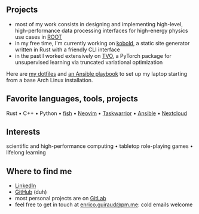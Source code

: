 ## Projects

- most of my work consists in designing and implementing high-level, high-performance data processing interfaces for high-energy physics use cases in [ROOT](https://github.com/root-project/root)
- in my free time, I'm currently working on [kobold](https://gitlab.com/eguiraud/kobold-ssg), a static site generator written in Rust with a friendly CLI interface
- in the past I worked extensively on [TVO](https://github.com/tvlearn/tvo), a PyTorch package for unsupervised learning via truncated variational optimization

Here are [my dotfiles](https://gitlab.com/eguiraud/dotfiles) and [an Ansible playbook](https://gitlab.com/eguiraud/laptopsetup) to set up my laptop starting from a base Arch Linux installation.  

## Favorite languages, tools, projects

Rust • C++ • Python • [fish](https://github.com/fish-shell/fish-shell) • [Neovim](https://neovim.io) • [Taskwarrior](https://taskwarrior.org) • [Ansible](https://www.ansible.com) • [Nextcloud](https://nextcloud.com)

## Interests

scientific and high-performance computing • tabletop role-playing games • lifelong learning

## Where to find me

- [LinkedIn](https://www.linkedin.com/in/eguiraud)
- [GitHub](https://github.com/eguiraud) (duh)
- most personal projects are on [GitLab](https://gitlab.com/eguiraud)
- feel free to get in touch at [enrico.guiraud@pm.me](mailto:enrico.guiraud@pm.me): cold emails welcome
